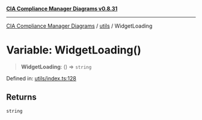 [**CIA Compliance Manager Diagrams v0.8.31**](../../README.md)

***

[CIA Compliance Manager Diagrams](../../modules.md) / [utils](../README.md) / WidgetLoading

# Variable: WidgetLoading()

> **WidgetLoading**: () => `string`

Defined in: [utils/index.ts:128](https://github.com/Hack23/cia-compliance-manager/blob/85c025371255f412469ec0119911b7cb143a6212/src/utils/index.ts#L128)

## Returns

`string`
